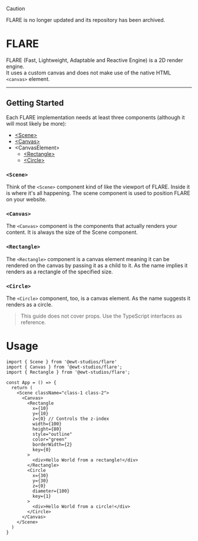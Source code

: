 > [!CAUTION]
> FLARE is no longer updated and its repository has been archived.

# FLARE
FLARE (Fast, Lightweight, Adaptable and Reactive Engine) is a 2D render engine.  
It uses a custom canvas and does not make use of the native HTML `<canvas>` element.

---
## Getting Started
Each FLARE implementation needs at least three components (although it will most likely be more):
- [\<Scene\>](#Scene)
- [\<Canvas\>](#Canvas)
- \<CanvasElement\>
  - [\<Rectangle\>](#Rectangle)
  - [\<Circle\>](#Circle)

### `<Scene>`
Think of the `<Scene>` component kind of like the viewport of FLARE.
Inside it is where it's all happening. 
The scene component is used to position FLARE on your website.

### `<Canvas>`
The `<Canvas>` component is the components that actually renders your content.
It is always the size of the Scene component.

### `<Rectangle>`
The `<Rectangle>` component is a canvas element meaning it can be rendered
on the canvas by passing it as a child to it.
As the name implies it renders as a rectangle of the specified size.

### `<Circle>`
The `<Circle>` component, too, is a canvas element.
As the name suggests it renders as a circle.

> This guide does not cover props. Use the TypeScript interfaces as reference.

# Usage

```tsx
import { Scene } from '@ewt-studios/flare'
import { Canvas } from '@ewt-studios/flare';
import { Rectangle } from '@ewt-studios/flare';

const App = () => {
  return (
    <Scene className="class-1 class-2">
      <Canvas>
        <Rectangle
          x={10}
          y={10}
          z={0} // Controls the z-index
          width={100}
          height={80}
          style="outline"
          color="green"
          borderWidth={2}
          key={0}
        >
          <div>Hello World from a rectangle!</div>
        </Rectangle>
        <Circle
          x={30}    
          y={30}
          z={0}
          diameter={100}
          key={1}
        >
          <div>Hello World from a circle!</div>
        </Circle>
      </Canvas>
    </Scene>
  )
}
```
